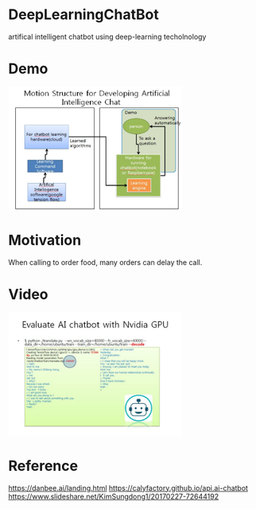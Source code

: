 # DeepLearningChatBot
artifical intelligent chatbot using deep-learning techolnology

# Demo
<img src=https://github.com/Limsuyoun/DeepLearningChatBot/blob/master/image/dd.JPG border=0 width=350 height=250> </img>


# Motivation
When calling to order food, many orders can delay the call.

# Video
<img src=https://github.com/Limsuyoun/DeepLearningChatBot/blob/master/image/demo..JPG border=0 width=350 height=250> </img>

# Reference
https://danbee.ai/landing.html 
https://calyfactory.github.io/api.ai-chatbot
https://www.slideshare.net/KimSungdong1/20170227-72644192 
